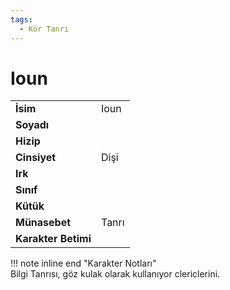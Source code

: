 ```yaml
---
tags:
  - Kör Tanrı
---  
```

# Ioun   
|  |  |  
|---|---|  
| **İsim** | Ioun |  
| **Soyadı** |  |  
| **Hizip** |  |  
| **Cinsiyet** | Dişi |  
| **Irk** |  |  
| **Sınıf** |  |  
| **Kütük** |  |  
| **Münasebet** | Tanrı |  
| **Karakter Betimi** |  |  
  
  
!!! note inline end "Karakter Notları"  
	Bilgi Tanrısı, göz kulak olarak kullanıyor clericlerini.  
	  
	  
	